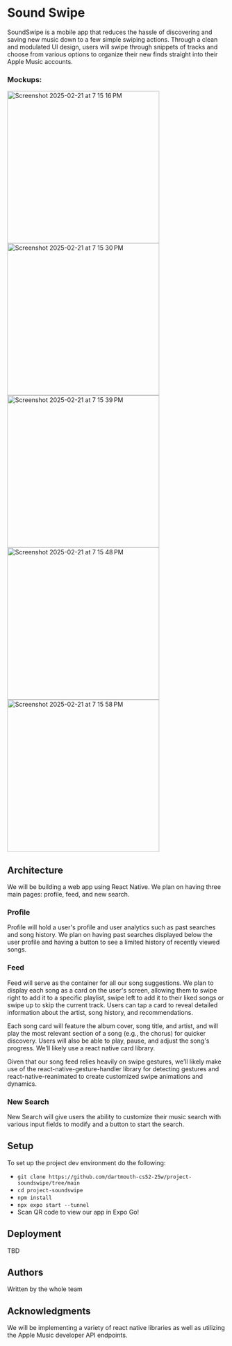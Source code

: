 # Sound Swipe

SoundSwipe is a mobile app that reduces the hassle of discovering and saving new music down to a few simple swiping actions. Through a clean and modulated UI design, users will swipe through snippets of tracks and choose from various options to organize their new finds straight into their Apple Music accounts.

### Mockups:
<img height="350" alt="Screenshot 2025-02-21 at 7 15 16 PM" src="https://github.com/user-attachments/assets/cc5d58a4-e878-4d15-ab93-ffe592cd1c76" />
<img height="350" alt="Screenshot 2025-02-21 at 7 15 30 PM" src="https://github.com/user-attachments/assets/9484e57f-577b-4328-af73-54d9bb12a60d" />
<img height="350" alt="Screenshot 2025-02-21 at 7 15 39 PM" src="https://github.com/user-attachments/assets/eb925d37-a245-403b-8283-3e05519ee099" />
<img height="350" alt="Screenshot 2025-02-21 at 7 15 48 PM" src="https://github.com/user-attachments/assets/ba696b11-7333-4609-a7da-5d49b443ee64" />
<img height="350" alt="Screenshot 2025-02-21 at 7 15 58 PM" src="https://github.com/user-attachments/assets/4928a94a-fb44-4879-95f5-2f6ee12cafbc" />


## Architecture

We will be building a web app using React Native. We plan on having three main pages: profile, feed, and new search. 

### Profile
Profile will hold a user's profile and user analytics such as past searches and song history. We plan on having past searches displayed below the user profile and having a button to see a limited history of recently viewed songs.

### Feed
Feed will serve as the container for all our song suggestions. We plan to display each song as a card on the user's screen, allowing them to swipe right to add it to a specific playlist, swipe left to add it to their liked songs or swipe up to skip the current track. Users can tap a card to reveal detailed information about the artist, song history, and recommendations.

Each song card will feature the album cover, song title, and artist, and will play the most relevant section of a song (e.g., the chorus) for quicker discovery. Users will also be able to play, pause, and adjust the song's progress. We'll likely use a react native card library.

Given that our song feed relies heavily on swipe gestures, we’ll likely make use of the react-native-gesture-handler library for detecting gestures and react-native-reanimated to create customized swipe animations and dynamics.

### New Search
New Search will give users the ability to customize their music search with various input fields to modify and a button to start the search.

## Setup

To set up the project dev environment do the following:
- `git clone https://github.com/dartmouth-cs52-25w/project-soundswipe/tree/main`
- `cd project-soundswipe`
- `npm install`
- `npx expo start --tunnel`
- Scan QR code to view our app in Expo Go!

## Deployment

TBD

## Authors

Written by the whole team

## Acknowledgments

We will be implementing a variety of react native libraries as well as utilizing the Apple Music developer API endpoints.
